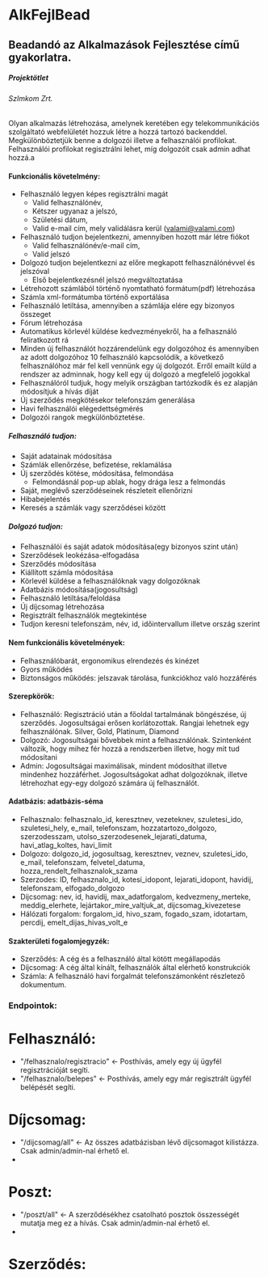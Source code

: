 # AlkFejlBead
## Beadandó az Alkalmazások Fejlesztése című gyakorlatra. 
##### Projektötlet

###### SzImkom Zrt.

Olyan alkalmazás létrehozása, amelynek keretében egy telekommunikációs szolgáltató webfelületét hozzuk létre a hozzá tartozó backenddel. Megkülönböztetjük benne a dolgozói illetve a felhasználói profilokat. Felhasználói profilokat regisztrálni lehet, míg dolgozóit csak admin adhat hozzá.a

#### Funkcionális követelmény: 

- Felhasználó legyen képes regisztrálni magát
  - Valid felhasználónév,
  - Kétszer ugyanaz a jelszó,
  - Születési dátum,
  - Valid e-mail cím, mely validálásra kerül (valami@valami.com)
- Felhasználó tudjon bejelentkezni, amennyiben hozott már létre fiókot
  - Valid felhasználónév/e-mail cím,
  - Valid jelszó
- Dolgozó tudjon bejelentkezni az előre megkapott felhasználónévvel és jelszóval
  - Első bejelentkezésnél jelszó megváltoztatása
- Létrehozott számlából történő nyomtatható formátum(pdf) létrehozása
- Számla xml-formátumba történő exportálása
- Felhasználó letiltása, amennyiben a számlája elére egy bizonyos összeget
- Fórum létrehozása
- Automatikus körlevél küldése kedvezményekről, ha a felhasználó feliratkozott rá
- Minden új felhasználót hozzárendelünk egy dolgozóhoz és amennyiben az adott dolgozóhoz 10 felhasználó kapcsolódik, a következő     felhasználóhoz már fel kell vennünk egy új dolgozót. Erről emailt küld a rendszer az adminnak, hogy kell egy új dolgozó a megfelelő jogokkal
- Felhasználóról tudjuk, hogy melyik országban tartózkodik és ez alapján módosítjuk a hívás díját
- Új szerződés megkötésekor telefonszám generálása
- Havi felhasználói elégedettségmérés
- Dolgozói rangok megkülönböztetése.

##### Felhasználó tudjon:

- Saját adatainak módosítása
- Számlák ellenőrzése, befizetése, reklamálása
- Új szerződés kötése, módosítása, felmondása
  - Felmondásnál pop-up ablak, hogy drága lesz a felmondás
- Saját, meglévő szerződéseinek részleteit ellenőrizni 
- Hibabejelentés
- Keresés a számlák vagy szerződései között

##### Dolgozó tudjon: 

- Felhasználói és saját adatok módosítása(egy bizonyos szint után)
- Szerződések leokézása-elfogadása
- Szerződés módosítása
- Kiállított számla módosítása
- Körlevél küldése a felhasználóknak vagy dolgozóknak
- Adatbázis módosítása(jogosultság)
- Felhasználó letiltása/feloldása
- Új díjcsomag létrehozása
- Regisztrált felhasználók megtekintése
- Tudjon keresni telefonszám, név, id, időintervallum illetve ország szerint

#### Nem funkcionális követelmények:

- Felhasználóbarát, ergonomikus elrendezés és kinézet
- Gyors működés
- Biztonságos működés: jelszavak tárolása, funkciókhoz való hozzáférés

#### Szerepkörök:

- Felhasználó: Regisztráció után a főoldal tartalmának böngészése, új szerződés. Jogosultságai erősen korlátozottak. Rangjai lehetnek egy felhasználónak. Silver, Gold, Platinum, Diamond
- Dolgozó: Jogosultságai bővebbek mint a felhasználónak. Szintenként változik, hogy mihez fér hozzá a rendszerben illetve, hogy mit tud módosítani
- Admin: Jogosultságai maximálisak, mindent módosíthat illetve mindenhez hozzáférhet. Jogosultságokat adhat dolgozóknak, illetve létrehozhat egy-egy dolgozó számára új felhasználót. 

#### Adatbázis: adatbázis-séma

- Felhasznalo: felhasznalo_id, keresztnev, vezeteknev, szuletesi_ido, szuletesi_hely, e_mail, telefonszam, hozzatartozo_dolgozo, szerzodesszam, utolso_szerzodesenek_lejarati_datuma, havi_atlag_koltes, havi_limit
- Dolgozo: dolgozo_id, jogosultsag, keresztnev, veznev, szuletesi_ido, e_mail, telefonszam, felvetel_datuma, hozza_rendelt_felhasznalok_szama
- Szerzodes: ID, felhasznalo_id, kotesi_idopont, lejarati_idopont, havidij, telefonszam, elfogado_dolgozo
- Dijcsomag: nev, id, havidij, max_adatforgalom, kedvezmeny_merteke, meddig_elerhete, lejártakor_mire_valtjuk_at, dijcsomag_kivezetese
- Hálózati forgalom: forgalom_id, hivo_szam, fogado_szam, idotartam, percdij, emelt_dijas_hivas_volt_e

#### Szakterületi fogalomjegyzék:

- Szerződés: A cég és a felhasználó által kötött megállapodás
- Díjcsomag: A cég által kínált, felhasználók által elérhető konstrukciók
- Számla: A felhasználó havi forgalmát telefonszámonként részletező dokumentum. 

### Endpointok:

# Felhasználó:
- "/felhasznalo/regisztracio"  <- Posthívás, amely egy új ügyfél regisztrációját segíti. 
- "/felhasznalo/belepes" <- Posthívás, amely egy már regisztrált ügyfél belépését segíti.

# Díjcsomag:
- "/dijcsomag/all" <- Az összes adatbázisban lévő díjcsomagot kilistázza. Csak admin/admin-nal érhető el.
-

# Poszt:
- "/poszt/all" <- A szerződésékhez csatolható posztok összességét mutatja meg ez a hívás. Csak admin/admin-nal érhető el. 
-

# Szerződés: 


